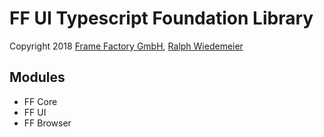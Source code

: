 # FF UI Typescript Foundation Library

Copyright 2018 [Frame Factory GmbH](https://framefactory.ch), [Ralph Wiedemeier](https://about.me/ralphw)

## Modules
- FF Core
- FF UI
- FF Browser
